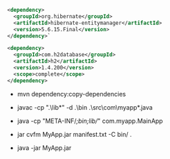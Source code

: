 ```xml
<dependency>
  <groupId>org.hibernate</groupId>
  <artifactId>hibernate-entitymanager</artifactId>
  <version>5.6.15.Final</version>
</dependency>`

<dependency>
  <groupId>com.h2database</groupId>
  <artifactId>h2</artifactId>
  <version>1.4.200</version>
  <scope>complete</scope>
</dependency>
```


- mvn dependency:copy-dependencies

- javac -cp ".\lib\*" -d .\bin .\src\com\myapp\*.java

- java -cp "META-INF/*;bin;lib/*" com.myapp.MainApp

- jar cvfm MyApp.jar manifest.txt -C bin/ .

- java -jar MyApp.jar

